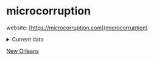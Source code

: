 # microcorruption

website: [https://microcorruption.com](microcorruption)

<details>
    <summary>Current data</summary>
    {"cpu":"msp.lHXQy+KWwYNRa9OXVjt8hu1eM8jedpNgD+Qv8R/5K9A=","solutions":"[{\"level_id\":1,\"input\":\"70617373776f7264;\"},{\"level_id\":2,\"input\":\"7c785e627d3a4b;\"}]"}
</details>

[New Orleans](exercices/new_orleans/README.md)
